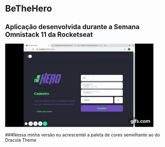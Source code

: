 # BeTheHero
## Aplicação desenvolvida durante a Semana Omnistack 11 da Rocketseat


![Be The Hero](https://github.com/Leandro2585/BeTheHero/blob/master/frontend/src/assets/be-the-hero.gif)

###Nessa minha versão eu acrescentei a paleta de cores semelhante ao do Dracula Theme
